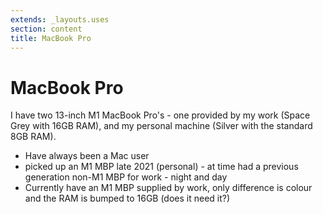 ```yaml
---
extends: _layouts.uses
section: content
title: MacBook Pro
---
```

# MacBook Pro

I have two 13-inch M1 MacBook Pro's - one provided by my work (Space Grey with 16GB RAM), and my personal machine (Silver with the standard 8GB RAM).

- Have always been a Mac user
- picked up an M1 MBP late 2021 (personal) - at time had a previous generation non-M1 MBP for work - night and day
- Currently have an M1 MBP supplied by work, only difference is colour and the RAM is bumped to 16GB (does it need it?)
